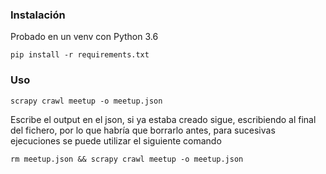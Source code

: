 ### Instalación

Probado en un venv con Python 3.6

`pip install -r requirements.txt`

### Uso

`scrapy crawl meetup -o meetup.json`

Escribe el output en el json, si ya estaba creado sigue, escribiendo al final del fichero, por lo que habría que borrarlo antes, para sucesivas ejecuciones se puede utilizar el siguiente comando

`rm meetup.json && scrapy crawl meetup -o meetup.json`